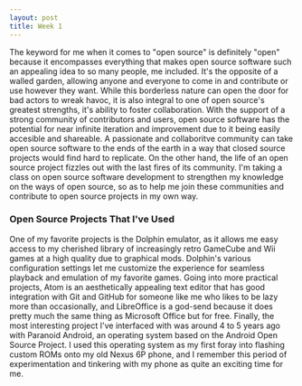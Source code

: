 ```yaml
---
layout: post
title: Week 1
---
```

The keyword for me when it comes to "open source" is definitely "open" because it encompasses everything that makes open source software such an appealing idea to so many people, me included. It's the opposite of a walled garden, allowing anyone and everyone to come in and contribute or use however they want. While this borderless nature can open the door for bad actors to wreak havoc, it is also integral to one of open source's greatest strengths, it's ability to foster collaboration. With the support of a strong community of contributors and users, open source software has the potential for near infinite iteration and improvement due to it being easily accesible and shareable. A passionate and collaboritve community can take open source software to the ends of the earth in a way that closed source projects would find hard to replicate. On the other hand, the life of an open source project fizzles out with the last fires of its community. I'm taking a class on open source software development to strengthen my knowledge on the ways of open source, so as to help me join these communities and contribute to open source projects in my own way.

### Open Source Projects That I've Used
One of my favorite projects is the Dolphin emulator, as it allows me easy access to my cherished library of increasingly retro GameCube and Wii games at a high quality due to graphical mods. Dolphin's various configuration settings let me customize the experience for seamless playback and emulation of my favorite games. Going into more practical projects, Atom is an aesthetically appealing text editor that has good integration with Git and GitHub for someone like me who likes to be lazy more than occasionally, and LibreOffice is a god-send because it does pretty much the same thing as Microsoft Office but for free. Finally, the most interesting project I've interfaced with was around 4 to 5 years ago with Paranoid Android, an operating system based on the Android Open Source Project. I used this operating system as my first foray into flashing custom ROMs onto my old Nexus 6P phone, and I remember this period of experimentation and tinkering with my phone as quite an exciting time for me.



 
